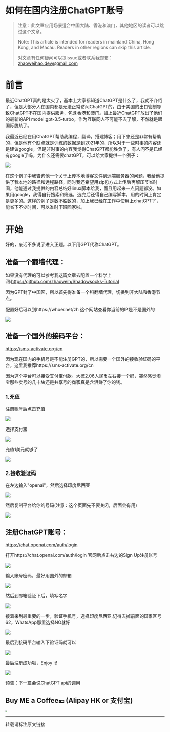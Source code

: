# 如何在国内注册ChatGPT账号

> 注意：此文章应用场景适合中国大陆、香港和澳门，其他地区的读者可以跳过这个文章。
>
> Note: This article is intended for readers in mainland China, Hong Kong, and Macau. Readers in other regions can skip this article.
>
> 对文章有任何疑问可以提issue或者联系我邮箱：zhaoweihao.dev@gmail.com

# 前言

最近ChatGPT真的是太火了，基本上大家都知道ChatGPT是什么了，我就不介绍了，但是大部分人在国内都是无法正常访问ChatGPT的，由于美国的出口管制导致ChatGPT不在国内提供服务，包含香港和澳门。加上最近ChatGPT放出了他们的最新的API model:gpt-3.5-turbo，作为互联网人不可能不去了解，不然就是跟国际脱轨了。

我最近已经在用ChatGPT帮助我编程，翻译，搭建博客；用下来还是非常有帮助的，但是他有个缺点就是训练的数据是到2021年的，所以对于一些时事的内容还是建议google，但是非时事的内容我觉得ChatGPT都能胜负了，有人问不是已经有google了吗，为什么还需要chatGPT，可以给大家提供一个例子：

![](./images/chatGPT_symbol.png)

在这个例子中我咨询他一个关于上传本地博客文件到远端服务器的问题，我给他提供了我本地的路径和远程路径，同时我还希望用zip包方式上传后再解压节省时间，他能通过我提供的内容总结好linux脚本给我，而且用起来一点问题都没。如果用google，我得自行搜索和筛选，选完后还得自己编写脚本，用的时间上肯定是更多的。这样的例子是数不胜数的，加上我已经在工作中使用上chatGPT了，能省下不少时间，可以准时下班回家啦。

# 开始

好的，废话不多说了进入正题。以下用GPT代称ChatGPT。

## 准备一个翻墙代理：

如果没有代理的可以参考我这篇文章去配置一个科学上网:https://github.com/zhaoweih/Shadowsocks-Tutorial

因为GPT封了中国区，所以首先得准备一个科翻墙代理，切换到非大陆和香港节点。

配置好后可以到https://whoer.net/zh 这个网站查看你当前的IP是不是国外的

![](./images/proxy.png)

## 准备一个国外的接码平台：

https://sms-activate.org/cn

因为现在国内的手机号是不能注册GPT的，所以需要一个国外的接收验证码的平台，这里我推荐https://sms-activate.org/cn

因为这个平台可以接受支付宝付款。大概2.06人民币左右接一个码，突然感觉淘宝那些卖号的几十块还是共享号的商家真是含泪赚了你的钱。

### 1.充值

注册账号后点击充值

![](./images/sms-1.png)

选择支付宝

![](./images/sms-2.png)

充值1美元就够了

![](./images/sms-3.png)



### 2.接收验证码

在左边输入"openai"，然后选择印度尼西亚

![](./images/sms-4.png)

然后复制平台给你的号码(注意：这个页面先不要关闭，后面会有用)

![](./images/sms-5.png)



## 注册ChatGPT账号：

https://chat.openai.com/auth/login

打开https://chat.openai.com/auth/login 官网后点击右边的Sign Up注册账号

![](./images/chatgpt-signup.png)

输入账号密码，最好用国外的邮箱

![](./images/chatgpt-acoount.png)

然后到邮箱验证下后，填写名字

![](./images/chatgpt-name.png)

接着来到最重要的一步，验证手机号，选择印度尼西亚,记得去掉前面的国家区号62，WhatsApp那里选择NO就好

![](./images/chatgpt-number.png)

最后到接码平台输入下验证码就可以

![](./images/acceptnumber.png)

最后注册成功啦，Enjoy it!

![](./images/chatgpt-homepage.png)



预告：下一篇会说ChatGPT api的调用

## Buy ME a Coffee💴 (Alipay HK or 支付宝)

<img src="./images/award.png" style="zoom: 33%;" />



------

转载请标注原文链接

